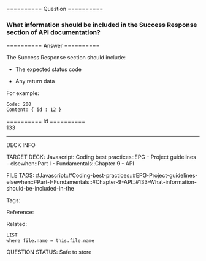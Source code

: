 ========== Question ==========  

### What information should be included in the Success Response section of API documentation?  

========== Answer ==========  

The Success Response section should include:

-   The expected status code

-   Any return data

For example:

```
Code: 200
Content: { id : 12 }
```

========== Id ==========  
133

---

DECK INFO

TARGET DECK: Javascript::Coding best practices::EPG - Project guidelines - elsewhen::Part I - Fundamentals::Chapter 9 - API

FILE TAGS: #Javascript::#Coding-best-practices::#EPG-Project-guidelines-elsewhen::#Part-I-Fundamentals::#Chapter-9-API::#133-What-information-should-be-included-in-the

Tags:

Reference:

Related:

```dataview
LIST
where file.name = this.file.name
```

QUESTION STATUS: Safe to store
